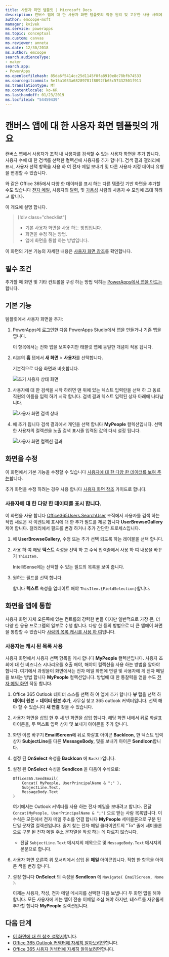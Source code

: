 ```yaml
---
title: 사용자 화면 템플릿 | Microsoft Docs
description: 캔버스 앱에 대 한 사용자 화면 템플릿의 작동 원리 및 고유한 사용 사례에 대 한 화면을 확장 하는 방법 이해
author: emcoope-msft
manager: kvivek
ms.service: powerapps
ms.topic: conceptual
ms.custom: canvas
ms.reviewer: anneta
ms.date: 12/30/2018
ms.author: emcoope
search.audienceType:
- maker
search.app:
- PowerApps
ms.openlocfilehash: 85da6f5414cc25d1145f0fa8910e8c78bfb74533
ms.sourcegitcommit: 5e15a1033a68289781f8092fb65c57432501f911
ms.translationtype: MT
ms.contentlocale: ko-KR
ms.lasthandoff: 01/23/2019
ms.locfileid: "54459439"
---
```

# <a name="overview-of-the-people-screen-template-for-canvas-apps"></a>캔버스 앱에 대 한 사용자 화면 템플릿의 개요

캔버스 앱에서 사용자가 조직 내 사용자를 검색할 수 있는 사용자 화면을 추가 합니다. 사용자 수에 대 한 검색를 선택한 컬렉션에 사용자를 추가 합니다. 검색 결과 갤러리에 표시, 사용자 선택 항목을 사용 하 여 전자 메일 보내기 및 다른 사용자 지정 데이터 유형을 변경할 수 있습니다.

와 같은 Office 365에서 다양 한 데이터를 표시 하는 다른 템플릿 기반 화면을 추가할 수도 있습니다 [전자 메일](email-screen-overview.md), 사용자의 [달력](calendar-screen-overview.md), 및 [가용성](meeting-screen-overview.md) 사람의 사용자 수 모임에 초대 하려고 합니다.

이 개요에 설명 합니다.
> [!div class="checklist"]
> * 기본 사용자 화면을 사용 하는 방법입니다.
> * 화면을 수정 하는 방법.
> * 앱에 화면을 통합 하는 방법입니다.

이 화면의 기본 기능의 자세한 내용은 [사용자 화면 참조](people-screen-reference.md)를 확인합니다.

## <a name="prerequisite"></a>필수 조건

추가할 때 화면 및 기타 컨트롤을 구성 하는 방법 익히는 [PowerApps에서 앱을 만드는](../data-platform-create-app-scratch.md)합니다.

## <a name="default-functionality"></a>기본 기능

템플릿에서 사용자 화면을 추가:

1. PowerApps에 [로그인](http://web.powerapps.com?utm_source=padocs&utm_medium=linkinadoc&utm_campaign=referralsfromdoc)한 다음 PowerApps Studio에서 앱을 만들거나 기존 앱을 엽니다.

    이 항목에서는 전화 앱을 보여주지만 태블릿 앱에 동일한 개념이 적용 됩니다.

1. 리본의 **홈** 탭에서 **새 화면** > **사용자**를 선택합니다.

    기본적으로 다음 화면과 비슷합니다.

    ![초기 사용자 상태 화면](media/people-screen/people-screen-empty.png)

1. 사용자에 대 한 검색을 시작 하려면 맨 위에 있는 텍스트 입력란을 선택 하 고 동료 직원의 이름을 입력 하기 시작 합니다. 검색 결과 텍스트 입력된 상자 아래에 나타납니다.

    ![사용자 화면 검색 상태](media/people-screen/people-browse-gall-full.png)

1. 에 추가 됩니다 검색 결과에서 개인을 선택 합니다 **MyPeople** 컬렉션입니다. 선택한 사용자의 컬렉션을 노출 검색 표시줄 입력된 값의 다시 설정 됩니다.

    ![사용자 화면 컬렉션 결과](media/people-screen/people-people-gall-full.png)

## <a name="modify-the-screen"></a>화면을 수정

이 화면에서 기본 기능을 수정할 수 있습니다 [사용자에 대 한 다양 한 데이터를 보여 주는](people-screen-overview.md#show-different-data-for-people)합니다.

추가 화면을 수정 하려는 경우 사용 합니다 [사용자 화면 참조](./people-screen-reference.md) 가이드로 합니다.

### <a name="show-different-data-for-people"></a>사용자에 대 한 다양 한 데이터를 표시 합니다.

이 화면을 사용 합니다 [Office365Users.SearchUser](https://docs.microsoft.com/connectors/office365users/#searchuser) 조직에서 사용자를 검색 하는 작업 새로운 각 이벤트에 표시에 대 한 추가 필드를 제공 합니다 **UserBrowseGallery** 제어 합니다. 갤러리에서 필드를 변경 하거나 추가 간단한 프로세스입니다.

1. 에 **UserBrowseGallery**, 수정 또는 추가 선택 되도록 하는 레이블을 선택 합니다.

1. 사용 하 여 해당 **텍스트** 속성을 선택 하 고 수식 입력줄에서 사용 하 여 내용을 바꾸기 `ThisItem.`

    IntelliSense에는 선택할 수 있는 필드의 목록을 보여 줍니다.

1. 원하는 필드를 선택 합니다.

    합니다 **텍스트** 속성을 업데이트 해야 `ThisItem.{FieldSelection}`합니다.

## <a name="integrate-the-screen-into-an-app"></a>화면을 앱에 통합

사용자 화면 자체 오른쪽에 있는 컨트롤의 강력한 번들 이지만 일반적으로 가장 큰, 더 다양 한 응용 프로그램의 일부로 수행 합니다. 다양 한 등의 방법으로 더 큰 앱에이 화면을 통합할 수 있습니다 [사람의 목록 캐시를 사용 하 여](people-screen-overview.md#use-your-cached-list-of-people)입니다.

### <a name="use-your-cached-list-of-people"></a>사용자는 캐시 된 목록 사용

사용자 화면에서 사용자 선택 항목을 캐시 합니다 **MyPeople** 컬렉션입니다. 사용자 조회에 대 한 비즈니스 시나리오를 호출 해야, 해야이 컬렉션을 사용 하는 방법을 알아야 합니다. 여기에서 과정을이 화면에서는 전자 메일 화면에 연결 및 사용자에 게 전자 메일을 보내는 방법 합니다 **MyPeople** 컬렉션입니다. 방법에 대 한 통찰력을 얻을 수도 [전자 메일 화면](./email-screen-overview.md) 작동 합니다.

1. Office 365 Outlook 데이터 소스를 선택 하 여 앱에 추가 합니다 **뷰** 탭을 선택 하 **데이터 원본** > **데이터 원본 추가**, 사무실 찾고 365 outlook 커넥터입니다. 선택 해야 할 수 있습니다 **새 연결** 찾을 수 있습니다.
1. 사용자 화면을 삽입 한 후 새 빈 화면을 삽입 합니다. 해당 화면 내에서 뒤로 화살표 아이콘을, 두 텍스트 입력 상자 및 보내기 아이콘을 추가 합니다.
1. 화면 이름 바꾸기 **EmailScreen**에 뒤로 화살표 아이콘 **BackIcon**, 한 텍스트 입력 상자 **SubjectLine**를 다른 **MessageBody**, 및를 보내기 아이콘 **SendIcon**합니다.
1. 설정 된 **OnSelect** 속성을 **BackIcon** 에 `Back()`입니다.
1. 설정 된 **OnSelect** 속성을 **SendIcon** 을 다음이 수식으로:

    ```powerapps-dot
    Office365.SendEmail( 
        Concat( MyPeople, UserPrincipalName & ";" ), 
        SubjectLine.Text, 
        MessageBody.Text 
    )
    ```
    
    여기에서는 Outlook 커넥터를 사용 하는 전자 메일을 보내려고 합니다. 전달 `Concat(MyPeople, UserPrincipalName & ";")` 으로 받는 사람 목록입니다. 이 수식은 모든에서 전자 메일 주소를 연결 합니다 **MyPeople** 세미콜론으로 구분 된 단일 문자열 컬렉션입니다. 즐겨 찾는 전자 메일 클라이언트의 "To" 줄에 세미콜론으로 구분 된 전자 메일 주소 문자열을 작성 하는 데 다르지 않습니다.
    * 전달 `SubjectLine.Text` 메시지의 제목으로 및 `MessageBody.Text` 메시지의 본문으로 합니다.
1. 사용자 화면 오른쪽 위 모서리에서 삽입 된 **메일** 아이콘입니다.
   적합 한 항목을 아이콘 색을 변경 합니다.
1. 설정 합니다 **OnSelect** 의 속성을 **SendIcon** 에 `Navigate( EmailScreen, None )`.

    이제는 사용자, 작성, 전자 메일 메시지를 선택한 다음 보냅니다 두 화면 앱을 해야 합니다. 모든 사용자에 게는 앱이 전송 이메일 조심 해야 하지만, 테스트를 자유롭게 추가할 합니다 **MyPeople** 컬렉션입니다.

## <a name="next-steps"></a>다음 단계

* [이 화면에 대 한 참조 설명서](./people-screen-reference.md)합니다.
* [Office 365 Outlook 커넥터에 자세히 알아보려면](../connections/connection-office365-outlook.md)합니다.
* [Office 365 사용자 커넥터에 자세히 알아보려면](../connections/connection-office365-users.md)합니다.
